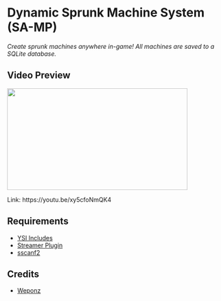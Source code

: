 # Dynamic Sprunk Machine System (SA-MP)

<p><em>Create sprunk machines anywhere in-game! All machines are saved to a SQLite database.</em></p>

## Video Preview

<p><a href="https://youtu.be/xy5cfoNmQK4" target="_blank"><img src="https://i.ibb.co/zQ6NnLd/thumbnail.jpg" width="420px" height="236px" /></a></p>

<p>Link: https://youtu.be/xy5cfoNmQK4</p>

## Requirements

<ul>
  <li><a href="https://github.com/pawn-lang/YSI-Includes" target="_blank">YSI Includes</a></li>
  <li><a href="https://github.com/samp-incognito/samp-streamer-plugin" target="_blank">Streamer Plugin</a></li>
  <li><a href="https://github.com/Y-Less/sscanf" target="_blank">sscanf2</a></li></li>
</ul>

## Credits

<ul>
  <li><a href="https://github.com/WeponzTV" target="_blank">Weponz</a></li>
</ul>
